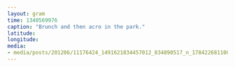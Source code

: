 ```yaml
---
layout: gram
time: 1340569976
caption: "Brunch and then acro in the park."
latitude: 
longitude: 
media:
- media/posts/201206/11176424_1491621834457012_834890517_n_17842268110000351.jpg
---
```

